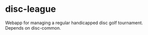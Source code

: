# disc-league
Webapp for managing a regular handicapped disc golf tournament. Depends on disc-common.
